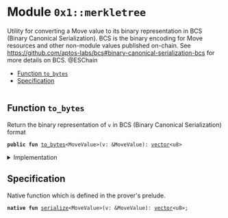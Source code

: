 
<a name="0x1_merkletree"></a>

# Module `0x1::merkletree`

Utility for converting a Move value to its binary representation in BCS (Binary Canonical
Serialization). BCS is the binary encoding for Move resources and other non-module values
published on-chain. See https://github.com/aptos-labs/bcs#binary-canonical-serialization-bcs for more
details on BCS.
@ESChain



-  [Function `to_bytes`](#0x1_merkletree_to_bytes)
-  [Specification](#@Specification_0)


<pre><code></code></pre>



<a name="0x1_merkletree_to_bytes"></a>

## Function `to_bytes`

Return the binary representation of <code>v</code> in BCS (Binary Canonical Serialization) format


<pre><code><b>public</b> <b>fun</b> <a href="merkletree.md#0x1_merkletree_to_bytes">to_bytes</a>&lt;MoveValue&gt;(v: &MoveValue): <a href="vector.md#0x1_vector">vector</a>&lt;u8&gt;
</code></pre>



<details>
<summary>Implementation</summary>


<pre><code><b>native</b> <b>public</b> <b>fun</b> <a href="merkletree.md#0x1_merkletree_to_bytes">to_bytes</a>&lt;MoveValue&gt;(v: &MoveValue): <a href="vector.md#0x1_vector">vector</a>&lt;u8&gt;;
</code></pre>



</details>

<a name="@Specification_0"></a>

## Specification



Native function which is defined in the prover's prelude.


<a name="0x1_merkletree_serialize"></a>


<pre><code><b>native</b> <b>fun</b> <a href="merkletree.md#0x1_merkletree_serialize">serialize</a>&lt;MoveValue&gt;(v: &MoveValue): <a href="vector.md#0x1_vector">vector</a>&lt;u8&gt;;
</code></pre>


[move-book]: https://move-language.github.io/move/introduction.html

